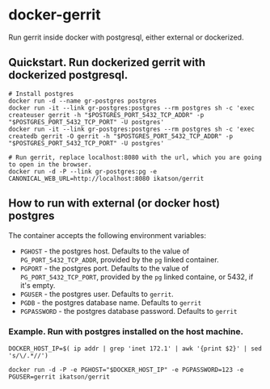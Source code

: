 # docker-gerrit

Run gerrit inside docker with postgresql, either external or dockerized.

## Quickstart. Run dockerized gerrit with dockerized postgresql.

    # Install postgres
    docker run -d --name gr-postgres postgres
    docker run -it --link gr-postgres:postgres --rm postgres sh -c 'exec createuser gerrit -h "$POSTGRES_PORT_5432_TCP_ADDR" -p "$POSTGRES_PORT_5432_TCP_PORT" -U postgres'
    docker run -it --link gr-postgres:postgres --rm postgres sh -c 'exec createdb gerrit -O gerrit -h "$POSTGRES_PORT_5432_TCP_ADDR" -p "$POSTGRES_PORT_5432_TCP_PORT" -U postgres'

    # Run gerrit, replace localhost:8080 with the url, which you are going to open in the browser.
    docker run -d -P --link gr-postgres:pg -e CANONICAL_WEB_URL=http://localhost:8080 ikatson/gerrit

## How to run with external (or docker host) postgres

The container accepts the following environment variables:

- ```PGHOST``` - the postgres host. Defaults to the value of ```PG_PORT_5432_TCP_ADDR```, provided by the ```pg``` linked container.
- ```PGPORT``` - the postgres port. Defaults to the value of ```PG_PORT_5432_TCP_PORT```, provided by the ```pg``` linked containe, or 5432, if it's empty.
- ```PGUSER``` - the postgres user. Defaults to ```gerrit```.
- ```PGDB``` - the postgres database name. Defaults to ```gerrit```
- ```PGPASSWORD``` - the postgres database password. Defaults to ```gerrit```

### Example. Run with postgres installed on the host machine.

    DOCKER_HOST_IP=$( ip addr | grep 'inet 172.1' | awk '{print $2}' | sed 's/\/.*//')

    docker run -d -P -e PGHOST="$DOCKER_HOST_IP" -e PGPASSWORD=123 -e PGUSER=gerrit ikatson/gerrit

